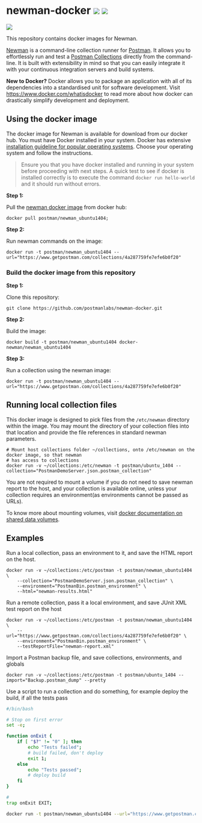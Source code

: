 # newman-docker <a href="https://travis-ci.org/postmanlabs/newman-docker" target="_blank"><img src="https://travis-ci.org/postmanlabs/newman-docker.svg?branch=develop" /></a> <a href="https://gitter.im/postmanlabs/newman-docker" target="_blank"> <img src="https://badges.gitter.im/Join%20Chat.svg" /></a>

<img src="https://s3.amazonaws.com/web-artefacts/newman-128.png">

This repository contains docker images for Newman.

<a href="https://github.com/postmanlabs/newman" target="_blank">Newman</a> is a command-line collection runner for
<a href="https://getpostman.com" target="_blank">Postman</a>. It allows you to effortlessly run and test a
<a href="https://www.getpostman.com/docs/collections" targte="_blank">Postman Collections<a/> directly from the
command-line. It is built with extensibility in mind so that you can easily integrate it with your continuous
integration servers and build systems.

**New to Docker?** Docker allows you to package an application with all of its dependencies into a standardised unit for
software development. Visit
<a href="https://www.docker.com/whatisdocker" target="_blank">https://www.docker.com/whatisdocker</a> to read more about
how docker can drastically simplify development and deployment.

## Using the docker image

The docker image for Newman is available for download from our docker hub. You must have Docker installed in your
system. Docker has extensive <a href="https://docs.docker.com/installation/" target="_blank">installation guideline for
popular operating systems</a>. Choose your operating system and follow the instructions.

> Ensure you that you have docker installed and running in your system before proceeding with next steps. A quick test
> to see if docker is installed correctly is to execute the command `docker run hello-world` and it should run without
> errors.

**Step 1:**

Pull the <a href="https://registry.hub.docker.com/u/postman/newman_ubuntu1404/" target="_blank">newman docker
image</a> from docker hub:

```terminal
docker pull postman/newman_ubuntu1404;
```

**Step 2:**

Run newman commands on the image:

```terminal
docker run -t postman/newman_ubuntu1404 --url="https://www.getpostman.com/collections/4a287759fe7efe6b0f20"
```

### Build the docker image from this repository


**Step 1:**

Clone this repository:

```terminal
git clone https://github.com/postmanlabs/newman-docker.git
```

**Step 2:**

Build the image:

```terminal
docker build -t postman/newman_ubuntu1404 docker-newman/newman_ubuntu1404
```

**Step 3:**

Run a collection using the newman image:

```terminal
docker run -t postman/newman_ubuntu1404 --url="https://www.getpostman.com/collections/4a287759fe7efe6b0f20"
```


## Running local collection files

This docker image is designed to pick files from the `/etc/newman` directory within the image. You may mount the
directory of your collection files into that location and provide the file references in standard newman parameters.


```terminal
# Mount host collections folder ~/collections, onto /etc/newman on the docker image, so that newman
# has access to collections
docker run -v ~/collections:/etc/newman -t postman/ubuntu_1404 --collection="PostmanDemoServer.json.postman_collection"
```

You are not required to mount a volume if you do not need to save newman report to the host, and your collection is
available online, unless your collection requires an environment(as environments cannot be passed as URLs).

To know more about mounting volumes, visit
<a href="https://docs.docker.com/userguide/dockervolumes/" target="_blank">docker documentation on shared data volumes</a>.


## Examples

Run a local collection, pass an environment to it, and save the HTML report on the host.

```terminal
docker run -v ~/collections:/etc/postman -t postman/newman_ubuntu1404 \
    --collection="PostmanDemoServer.json.postman_collection" \
    --environment="PostmanBin.postman_environment" \
    --html="newman-results.html"
```

Run a remote collection, pass it a local environment, and save JUnit XML test report on the host

```terminal
docker run -v ~/collections:/etc/postman -t postman/newman_ubuntu1404 \
    --url="https://www.getpostman.com/collections/4a287759fe7efe6b0f20" \
    --environment="PostmanBin.postman_environment" \
    --testReportFile="newman-report.xml"
```

 Import a Postman backup file, and save collections, environments, and globals
 
 ```terminal
docker run -v ~/collections:/etc/postman -t postman/ubuntu_1404 --import="Backup.postman_dump" --pretty
```

Use a script to run a collection and do something, for example deploy the build, if all the tests pass

```bash
#/bin/bash

# Stop on first error
set -e;

function onExit {
    if [ "$?" != "0" ]; then
        echo "Tests failed";
        # build failed, don't deploy
        exit 1;
    else
        echo "Tests passed";
        # deploy build
    fi
}

#
trap onExit EXIT;

docker run -t postman/newman_ubuntu1404 --url="https://www.getpostman.com/collections/4a287759fe7efe6b0f20" --exitCode;
```
